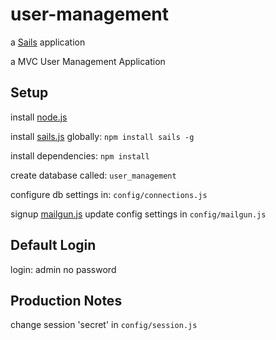# user-management

a [Sails](http://sailsjs.org) application

a MVC User Management Application

## Setup

install [node.js](https://nodejs.org/)

install [sails.js](https://www.npmjs.com/package/sails) globally: `npm install sails -g`

install dependencies: `npm install`

create database called: `user_management`

configure db settings in: `config/connections.js`

signup [mailgun.js](https://www.mailgun.com/)
update config settings in `config/mailgun.js`

## Default Login

login: admin
no password


## Production Notes

change session 'secret' in `config/session.js`

